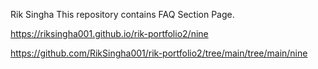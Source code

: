 Rik Singha 
This repository contains  FAQ Section Page.

https://riksingha001.github.io/rik-portfolio2/nine


https://github.com/RikSingha001/rik-portfolio2/tree/main/tree/main/nine
